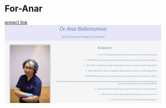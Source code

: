 # For-Anar
[project link](https://codepen.io/Aimi894/full/mdRvqod)
![image](https://github.com/aimee8moon/For-Anar/blob/main/image.png?raw=true) 
